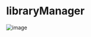 # libraryManager

![image](https://user-images.githubusercontent.com/92166947/224472366-4907cd3c-97ca-41d6-984c-ebf3db4ea047.png)
